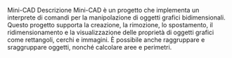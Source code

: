 Mini-CAD
Descrizione
Mini-CAD è un progetto che implementa un interprete di comandi per la manipolazione di oggetti grafici bidimensionali. Questo progetto supporta la creazione, la rimozione, lo spostamento,
il ridimensionamento e la visualizzazione delle proprietà di oggetti grafici come rettangoli, cerchi e immagini. È possibile anche raggruppare e sraggruppare oggetti, nonché calcolare aree e perimetri.

